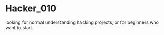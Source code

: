 # Hacker_010
looking for normal understanding hacking projects, or for beginners who want to start. 
